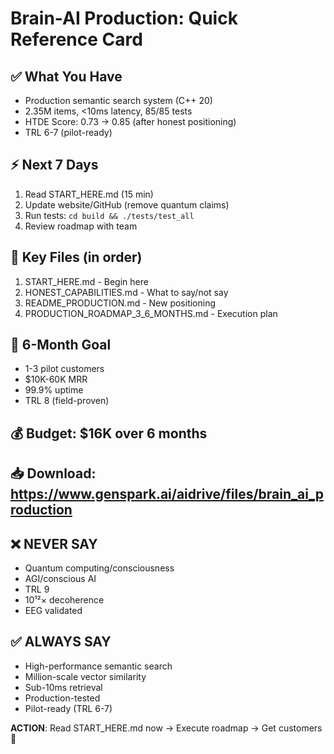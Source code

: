 # Brain-AI Production: Quick Reference Card

## ✅ What You Have
- Production semantic search system (C++ 20)
- 2.35M items, <10ms latency, 85/85 tests
- HTDE Score: 0.73 → 0.85 (after honest positioning)
- TRL 6-7 (pilot-ready)

## ⚡ Next 7 Days
1. Read START_HERE.md (15 min)
2. Update website/GitHub (remove quantum claims)
3. Run tests: `cd build && ./tests/test_all`
4. Review roadmap with team

## 📂 Key Files (in order)
1. START_HERE.md - Begin here
2. HONEST_CAPABILITIES.md - What to say/not say
3. README_PRODUCTION.md - New positioning
4. PRODUCTION_ROADMAP_3_6_MONTHS.md - Execution plan

## 🎯 6-Month Goal
- 1-3 pilot customers
- $10K-60K MRR
- 99.9% uptime
- TRL 8 (field-proven)

## 💰 Budget: $16K over 6 months
## 📥 Download: https://www.genspark.ai/aidrive/files/brain_ai_production

## ❌ NEVER SAY
- Quantum computing/consciousness
- AGI/conscious AI
- TRL 9
- 10¹²× decoherence
- EEG validated

## ✅ ALWAYS SAY  
- High-performance semantic search
- Million-scale vector similarity
- Sub-10ms retrieval
- Production-tested
- Pilot-ready (TRL 6-7)

**ACTION**: Read START_HERE.md now → Execute roadmap → Get customers 🚀

